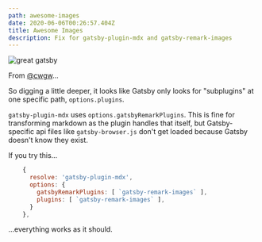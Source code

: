 ```yaml
---
path: awesome-images
date: 2020-06-06T00:26:57.404Z
title: Awesome Images
description: Fix for gatsby-plugin-mdx and gatsby-remark-images
---
```

![great gatsby](/assets/great.jpg "great gatsby")

From [@cwgw](https://github.com/cwgw)...

So digging a little deeper, it looks like Gatsby only looks for "subplugins" at one specific path, `options.plugins`.

`gatsby-plugin-mdx` uses `options.gatsbyRemarkPlugins`. This is fine for transforming markdown as the plugin handles that itself, but Gatsby-specific api files like `gatsby-browser.js` don't get loaded because Gatsby doesn't know they exist.

If you try this…

```javascript
    {
      resolve: 'gatsby-plugin-mdx',
      options: {
        gatsbyRemarkPlugins: [ `gatsby-remark-images` ],
        plugins: [ `gatsby-remark-images` ],
      }
    },
```

…everything works as it should.
